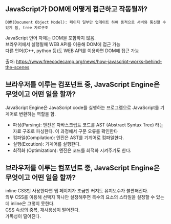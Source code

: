 ## JavaScript가 DOM에 어떻게 접근하고 작동될까?
```
DOM(Document Object Model): 페이지 일부만 업데이트 하여 동적으로 서버와 통신할 수 있게 됨, tree 자료구조
```
JavaScript 언어 자체는 DOM을 포함하지 않음. <br/>
브라우저에서 실행될때 WEB API를 이용해 DOM에 접근 가능 <br/>
다른 언어(C++, python 등)도 WEB API를 이용하면 DOM에 접근 가능

출처: https://www.freecodecamp.org/news/how-javascript-works-behind-the-scenes
## 브라우저를 이루는 컴포넌트 중, JavaScript Engine은 무엇이고 어떤 일을 할까?
JavaScript Engine은 JavaScript code를 실행하는 프로그램으로 JavaScript를 기계어로 변환하는 역할을 함.
- 파싱(Parsing): 엔진은 자바스크립트 코드를 AST (Abstract Syntax Tree) 라는 자료 구조로 파싱한다. 이 과정에서 구문 오류를 확인한다 <br/>
- 컴파일(Compilation): 엔진은 AST를 기계어로 컴파일한다. <br/>
- 실행(Excution): 기계어를 실행한다.
- 최적화 (Optimization): 엔진은 코드를 최적화 시켜주기도 한다.


## 브라우저를 이루는 컴포넌트 중, JavaScript Engine은 무엇이고 어떤 일을 할까?

inline CSS만 사용한다면 웹 페이지가 조금만 커져도 유지보수가 불편해진다. <br/> 
외부 CSS를 이용해 선택자 하나만 설정해주면 복수의 요소의 스타일을 설정할 수 있는데 inline은 그렇지 못한다. <br/>
CSS 속성의 중복, 재사용성이 떨어진다. <br/>
가독성이 떨어진다.
